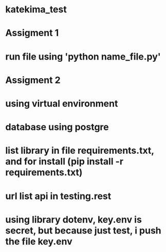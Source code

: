 # katekima_test

# Assigment 1
# run file using 'python name_file.py'

# Assigment 2
# using virtual environment
# database using postgre
# list library in file requirements.txt, and for install (pip install -r requirements.txt)
# url list api in testing.rest
# using library dotenv, key.env is secret, but because just test, i push the file key.env